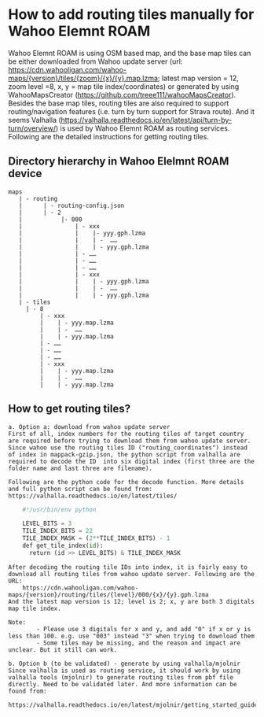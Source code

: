 # How to add routing tiles manually for Wahoo Elemnt ROAM

Wahoo Elemnt ROAM is using OSM based map, and the base map tiles can be either downloaded from Wahoo update server (url: https://cdn.wahooligan.com/wahoo-maps/{version}/tiles/{zoom}/{x}/{y}.map.lzma; latest map version = 12, zoom level =8, x, y = map tile index/coordinates) or generated by using WahooMapsCreator (https://github.com/treee111/wahooMapsCreator). Besides the base map tiles, routing tiles are also required to support routing/navigation features (i.e. turn by turn support for Strava route). And it seems Valhalla (https://valhalla.readthedocs.io/en/latest/api/turn-by-turn/overview/) is used by Wahoo Elemnt ROAM as routing services. Following are the detailed instructions for getting routing tiles.

## Directory hierarchy in Wahoo Elelmnt ROAM device
```
maps
   | - routing
   |      | - routing-config.json
   |      | - 2
   |           |- 000
   |               | - xxx
   |               |    |- yyy.gph.lzma
   |               |    | -  ……
   |               |    | - yyy.gph.lzma
   |               | - ……
   |               | - ……
   |               | - ……
   |               | - xxx
   |               |    | - yyy.gph.lzma
   |               |    | -  ……
   |               |    | - yyy.gph.lzma
   | - tiles
 	 | - 8
	     | - xxx
	     |    | - yyy.map.lzma
	     |    | -  ……
	     |    | - yyy.map.lzma
	     | - ……
	     | - ……
	     | - ……
	     | - xxx
	     |    | - yyy.map.lzma
	     |    | -  ……
	     |    | - yyy.map.lzma
```

## How to get routing tiles?
	a. Option a: download from wahoo update server
	First of all, index numbers for the routing tiles of target country are required before trying to download them from wahoo update server. Since wahoo use the routing tiles ID ("routing_coordinates") instead of index in mappack-gzip.json, the python script from valhalla are required to decode the ID  into six digital index (first three are the folder name and last three are filename).

	Following are the python code for the decode function. More details and full python script can be found from: https://valhalla.readthedocs.io/en/latest/tiles/

```python
	#!/usr/bin/env python

	LEVEL_BITS = 3 
	TILE_INDEX_BITS = 22 
	TILE_INDEX_MASK = (2**TILE_INDEX_BITS) - 1
	def get_tile_index(id): 
	  return (id >> LEVEL_BITS) & TILE_INDEX_MASK
```

	After decoding the routing tile IDs into index, it is fairly easy to download all routing tiles from wahoo update server. Following are the URL:
		https://cdn.wahooligan.com/wahoo-maps/{version}/routing/tiles/{level}/000/{x}/{y}.gph.lzma
	And the latest map version is 12; level is 2; x, y are both 3 digitals map tile index.

	Note:
			- Please use 3 digitals for x and y, and add "0" if x or y is less than 100. e.g. use "003" instead "3" when trying to download them
			- Some tiles may be missing, and the reason and impact are unclear. But it still can work.

	b. Option b (to be validated) - generate by using valhalla/mjolnir
	Since valhalla is used as routing service, it should work by using valhalla tools (mjolnir) to generate routing tiles from pbf file directly. Need to be validated later. And more information can be found from:

	https://valhalla.readthedocs.io/en/latest/mjolnir/getting_started_guide/
